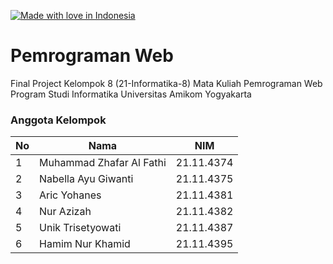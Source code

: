 [![Made with love in Indonesia](https://madewithlove.now.sh/id?heart=true&template=for-the-badge)](https://github.com/furaihan/fp-pemrog-web)


# Pemrograman Web
Final Project Kelompok 8 (21-Informatika-8) Mata Kuliah Pemrograman Web Program Studi Informatika Universitas Amikom Yogyakarta

### Anggota Kelompok
|**No**| **Nama** | **NIM** |
|---|------|-----|
| 1 | Muhammad Zhafar Al Fathi | 21.11.4374 |
| 2 | Nabella Ayu Giwanti | 21.11.4375 |
| 3 | Aric Yohanes | 21.11.4381 |
| 4 | Nur Azizah | 21.11.4382 |
| 5 | Unik Trisetyowati | 21.11.4387 |
| 6 | Hamim Nur Khamid | 21.11.4395 |
